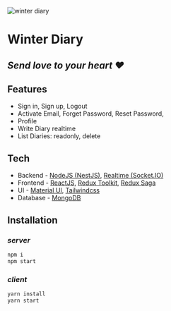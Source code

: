 ![winter diary](https://res.cloudinary.com/wintersonata/image/upload/v1660357144/WinterDiary/logo192.png)

# Winter Diary

## _Send love to your heart ❤_

## Features

- Sign in, Sign up, Logout
- Activate Email, Forget Password, Reset Password,
- Profile
- Write Diary realtime
- List Diaries: readonly, delete

## Tech

- Backend - [NodeJS (NestJS)](https://nestjs.com/), [Realtime (Socket.IO)](https://socket.io/)
- Frontend - [ReactJS](https://reactjs.org/), [Redux Toolkit](https://redux-toolkit.js.org/), [Redux Saga](https://redux-saga.js.org/)
- UI - [Material UI](https://mui.com/), [Tailwindcss](https://tailwindcss.com/)
- Database - [MongoDB](https://www.mongodb.com/)

## Installation

### _server_

```sh
npm i
npm start
```

### _client_

```sh
yarn install
yarn start
```
